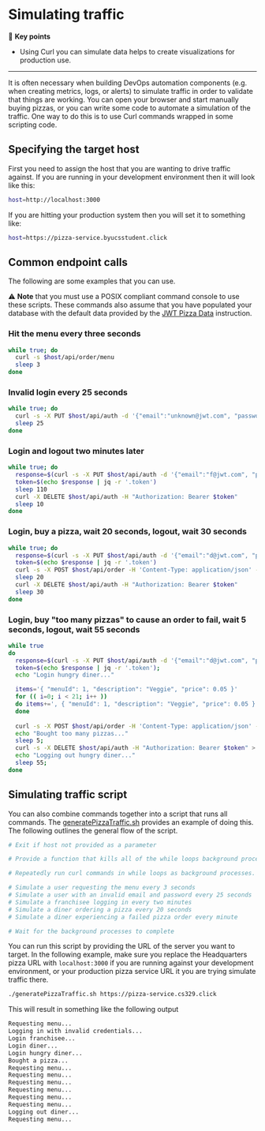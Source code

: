 # Simulating traffic

🔑 **Key points**

- Using Curl you can simulate data helps to create visualizations for production use.

---

It is often necessary when building DevOps automation components (e.g. when creating metrics, logs, or alerts) to simulate traffic in order to validate that things are working. You can open your browser and start manually buying pizzas, or you can write some code to automate a simulation of the traffic. One way to do this is to use Curl commands wrapped in some scripting code.

## Specifying the target host

First you need to assign the host that you are wanting to drive traffic against. If you are running in your development environment then it will look like this:

```sh
host=http://localhost:3000
```

If you are hitting your production system then you will set it to something like:

```sh
host=https://pizza-service.byucsstudent.click
```

## Common endpoint calls

The following are some examples that you can use.

⚠️ **Note** that you must use a POSIX compliant command console to use these scripts. These commands also assume that you have populated your database with the default data provided by the [JWT Pizza Data](../jwtPizzaData/jwtPizzaData.md) instruction.

### Hit the menu every three seconds

```sh
while true; do
  curl -s $host/api/order/menu
  sleep 3
done
```

### Invalid login every 25 seconds

```sh
while true; do
  curl -s -X PUT $host/api/auth -d '{"email":"unknown@jwt.com", "password":"bad"}' -H 'Content-Type: application/json'
  sleep 25
done
```

### Login and logout two minutes later

```sh
while true; do
  response=$(curl -s -X PUT $host/api/auth -d '{"email":"f@jwt.com", "password":"franchisee"}' -H 'Content-Type: application/json')
  token=$(echo $response | jq -r '.token')
  sleep 110
  curl -X DELETE $host/api/auth -H "Authorization: Bearer $token"
  sleep 10
done
```

### Login, buy a pizza, wait 20 seconds, logout, wait 30 seconds

```sh
while true; do
  response=$(curl -s -X PUT $host/api/auth -d '{"email":"d@jwt.com", "password":"diner"}' -H 'Content-Type: application/json')
  token=$(echo $response | jq -r '.token')
  curl -s -X POST $host/api/order -H 'Content-Type: application/json' -d '{"franchiseId": 1, "storeId":1, "items":[{ "menuId": 1, "description": "Veggie", "price": 0.05 }]}'  -H "Authorization: Bearer $token"
  sleep 20
  curl -X DELETE $host/api/auth -H "Authorization: Bearer $token"
  sleep 30
done
```

### Login, buy "too many pizzas" to cause an order to fail, wait 5 seconds, logout, wait 55 seconds

```sh
while true
do
  response=$(curl -s -X PUT $host/api/auth -d '{"email":"d@jwt.com", "password":"diner"}' -H 'Content-Type: application/json');
  token=$(echo $response | jq -r '.token');
  echo "Login hungry diner..."

  items='{ "menuId": 1, "description": "Veggie", "price": 0.05 }'
  for (( i=0; i < 21; i++ ))
  do items+=', { "menuId": 1, "description": "Veggie", "price": 0.05 }'
  done
  
  curl -s -X POST $host/api/order -H 'Content-Type: application/json' -d "{\"franchiseId\": 1, \"storeId\":1, \"items\":[$items]}"  -H "Authorization: Bearer $token" > /dev/null;
  echo "Bought too many pizzas..."
  sleep 5;
  curl -s -X DELETE $host/api/auth -H "Authorization: Bearer $token" > /dev/null;
  echo "Logging out hungry diner..."
  sleep 55;
done
```

## Simulating traffic script

You can also combine commands together into a script that runs all commands. The [generatePizzaTraffic.sh](simulatingTrafficExample/generatePizzaTraffic.sh) provides an example of doing this. The following outlines the general flow of the script.

```sh
# Exit if host not provided as a parameter

# Provide a function that kills all of the while loops background processes on CTRL-C

# Repeatedly run curl commands in while loops as background processes.

# Simulate a user requesting the menu every 3 seconds
# Simulate a user with an invalid email and password every 25 seconds
# Simulate a franchisee logging in every two minutes
# Simulate a diner ordering a pizza every 20 seconds
# Simulate a diner experiencing a failed pizza order every minute 

# Wait for the background processes to complete
```

You can run this script by providing the URL of the server you want to target. In the following example, make sure you replace the Headquarters pizza URL with `localhost:3000` if you are running against your development environment, or your production pizza service URL it you are trying simulate traffic there.

```sh
./generatePizzaTraffic.sh https://pizza-service.cs329.click
```

This will result in something like the following output

```sh
Requesting menu...
Logging in with invalid credentials...
Login franchisee...
Login diner...
Login hungry diner...
Bought a pizza...
Requesting menu...
Requesting menu...
Requesting menu...
Requesting menu...
Requesting menu...
Requesting menu...
Logging out diner...
Requesting menu...
```
